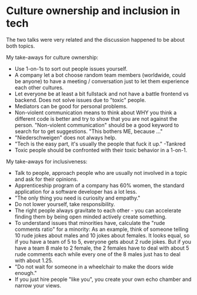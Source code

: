 # Culture ownership and inclusion in tech

The two talks were very related and the discussion happened to be about both topics.

My take-aways for culture ownership:
- Use 1-on-1s to sort out people issues yourself.
- A company let a bot choose random team members (worldwide, could be anyone) to have a meeting / conversation just to let them experience each other cultures.
- Let everyone be at least a bit fullstack and not have a battle frontend vs backend. Does not solve issues due to "toxic" people.
- Mediators can be good for personal problems.
- Non-violent communication means to think about WHY you think a different code is better and try to show that you are not against the person. "Non-violent communication" should be a good keyword to search for to get suggestions. "This bothers ME, because ..."
- "Niederschweigen" does not always help.
- "Tech is the easy part, it's usually the people that fuck it up." -Tankred
- Toxic people should be confronted with their toxic behavior in a 1-on-1.

My take-aways for inclusiveness:
- Talk to people, approach people who are usually not involved in a topic and ask for their opinions.
- Apprenticeship program of a company has 60% women, the standard application for a software developer has a lot less.
- "The only thing you need is curiosity and empathy."
- Do not lower yourself, take responsibility.
- The right people always gravitate to each other - you can accelerate finding them by being open minded actively create something.
- To understand issues that minorities have, calculate the "rude comments ratio" for a minority: As an example, think of someone telling 10 rude jokes about males and 10 jokes about females. It looks equal, so if you have a team of 5 to 5, everyone gets about 2 rude jokes. But if you have a team 8 male to 2 female, the 2 females have to deal with about 5 rude comments each while every one of the 8 males just has to deal with about 1.25.
- "Do not wait for someone in a wheelchair to make the doors wide enough."
- If you just hire people "like you", you create your own echo chamber and narrow your views.
